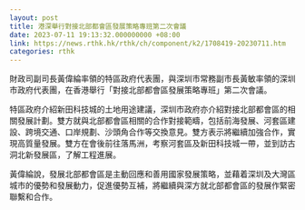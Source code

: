 ```yaml
---
layout: post
title: 港深舉行對接北部都會區發展策略專班第二次會議
date: 2023-07-11 19:13:32.000000000 +08:00
link: https://news.rthk.hk/rthk/ch/component/k2/1708419-20230711.htm
categories: rthk
---
```


財政司副司長黃偉綸率領的特區政府代表團，與深圳市常務副市長黃敏率領的深圳市政府代表團，在香港舉行「對接北部都會區發展策略專班」第二次會議。

特區政府介紹新田科技城的土地用途建議，深圳市政府亦介紹對接北部都會區的相關發展計劃。雙方就與北部都會區相關的合作對接範疇，包括前海發展、河套區建設、跨境交通、口岸規劃、沙頭角合作等交換意見。雙方表示將繼續加強合作，實現高質量發展。雙方在會後前往落馬洲，考察河套區及新田科技城一帶，並到訪古洞北新發展區，了解工程進展。

黃偉綸說，發展北部都會區是主動回應和善用國家發展策略，並藉着深圳及大灣區城市的優勢和發展動力，促進優勢互補，將繼續與深方就北部都會區的發展作緊密聯繫和合作。
